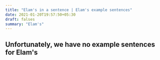```yaml
---
title: "Elam's in a sentence | Elam's example sentences"
date: 2021-01-20T19:57:50+05:30
draft: falses
summary: "Elam's"
---
```

## Unfortunately, we have no example sentences for Elam's                 
